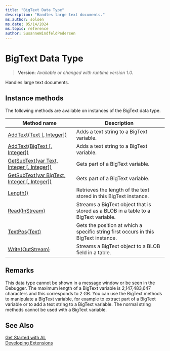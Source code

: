 ```yaml
---
title: "BigText Data Type"
description: "Handles large text documents."
ms.author: solsen
ms.date: 05/14/2024
ms.topic: reference
author: SusanneWindfeldPedersen
---
```

[//]: # (START>DO_NOT_EDIT)
[//]: # (IMPORTANT:Do not edit any of the content between here and the END>DO_NOT_EDIT.)
[//]: # (Any modifications should be made in the .xml files in the ModernDev repo.)
# BigText Data Type
> **Version**: _Available or changed with runtime version 1.0._

Handles large text documents.



## Instance methods
The following methods are available on instances of the BigText data type.

|Method name|Description|
|-----------|-----------|
|[AddText(Text [, Integer])](bigtext-addtext-string-integer-method.md)|Adds a text string to a BigText variable.|
|[AddText(BigText [, Integer])](bigtext-addtext-bigtext-integer-method.md)|Adds a text string to a BigText variable.|
|[GetSubText(var Text, Integer [, Integer])](bigtext-getsubtext-text-integer-integer-method.md)|Gets part of a BigText variable.|
|[GetSubText(var BigText, Integer [, Integer])](bigtext-getsubtext-bigtext-integer-integer-method.md)|Gets part of a BigText variable.|
|[Length()](bigtext-length-method.md)|Retrieves the length of the text stored in this BigText instance.|
|[Read(InStream)](bigtext-read-method.md)|Streams a BigText object that is stored as a BLOB in a table to a BigText variable.|
|[TextPos(Text)](bigtext-textpos-method.md)|Gets the position at which a specific string first occurs in this BigText instance.|
|[Write(OutStream)](bigtext-write-method.md)|Streams a BigText object to a BLOB field in a table.|

[//]: # (IMPORTANT: END>DO_NOT_EDIT)

## Remarks

This data type cannot be shown in a message window or be seen in the Debugger. The maximum length of a BigText variable is 2,147,483,647 characters and this corresponds to 2 GB. You can use the BigText methods to manipulate a BigText variable, for example to extract part of a BigText variable or to add a text string to a BigText variable. The normal string methods cannot be used with a BigText variable.  

## See Also

[Get Started with AL](../../devenv-get-started.md)  
[Developing Extensions](../../devenv-dev-overview.md)  